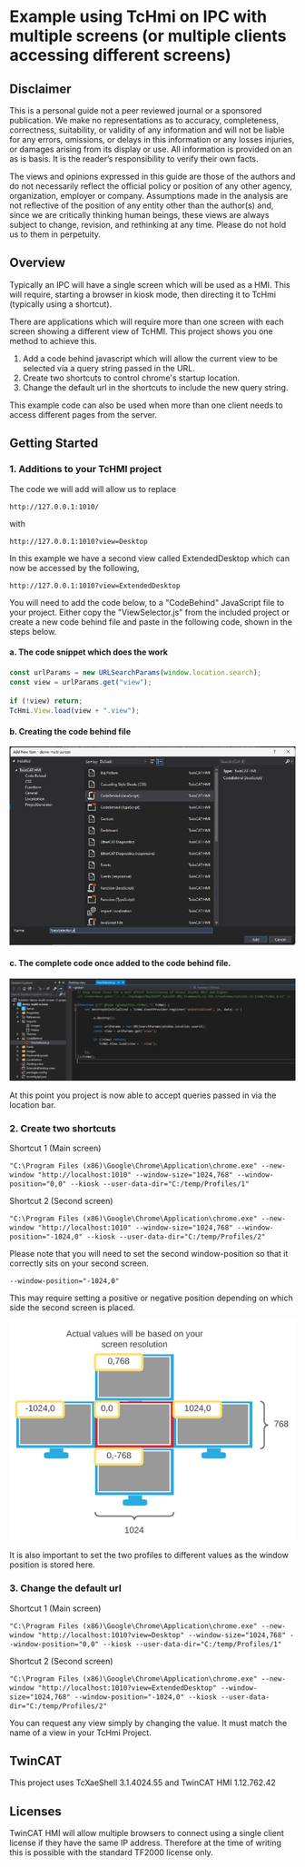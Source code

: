 # Example using TcHmi on IPC with multiple screens (or multiple clients accessing different screens)

## Disclaimer

This is a personal guide not a peer reviewed journal or a sponsored publication. We make
no representations as to accuracy, completeness, correctness, suitability, or validity of any
information and will not be liable for any errors, omissions, or delays in this information or any
losses injuries, or damages arising from its display or use. All information is provided on an as
is basis. It is the reader’s responsibility to verify their own facts.

The views and opinions expressed in this guide are those of the authors and do not
necessarily reflect the official policy or position of any other agency, organization, employer or
company. Assumptions made in the analysis are not reflective of the position of any entity
other than the author(s) and, since we are critically thinking human beings, these views are
always subject to change, revision, and rethinking at any time. Please do not hold us to them
in perpetuity.

## Overview

Typically an IPC will have a single screen which will be used as a HMI. This will require, starting a browser in kiosk mode, then directing it to TcHmi (typically using a shortcut).

There are applications which will require more than one screen with each screen showing a different view of TcHMI. This project shows you one method to achieve this.

1. Add a code behind javascript which will allow the current view to be selected via a query string passed in the URL.
2. Create two shortcuts to control chrome's startup location.
3. Change the default url in the shortcuts to include the new query string.

This example code can also be used when more than one client needs to access different pages from the server.

## Getting Started

### 1. Additions to your TcHMI project

The code we will add will allow us to replace

```
http://127.0.0.1:1010/
```

with

```
http://127.0.0.1:1010?view=Desktop
```

In this example we have a second view called ExtendedDesktop which can now be accessed by the following,

```
http://127.0.0.1:1010?view=ExtendedDesktop
```

You will need to add the code below, to a "CodeBehind" JavaScript file to your project. Either copy the "ViewSelector.js" from the included project or create a new code behind file and paste in the following code, shown in the steps below.

#### a. The code snippet which does the work

```javascript
const urlParams = new URLSearchParams(window.location.search);
const view = urlParams.get("view");

if (!view) return;
TcHmi.View.load(view + ".view");
```

#### b. Creating the code behind file

![screen layout](docs/png/codebehind.png)

#### c. The complete code once added to the code behind file.

![screen layout](docs/png/codebehind_code.png)

At this point you project is now able to accept queries passed in via the location bar.

### 2. Create two shortcuts

Shortcut 1 (Main screen)

```
"C:\Program Files (x86)\Google\Chrome\Application\chrome.exe" --new-window "http://localhost:1010" --window-size="1024,768" --window-position="0,0" --kiosk --user-data-dir="C:/temp/Profiles/1"
```

Shortcut 2 (Second screen)

```
"C:\Program Files (x86)\Google\Chrome\Application\chrome.exe" --new-window "http://localhost:1010" --window-size="1024,768" --window-position="-1024,0" --kiosk --user-data-dir="C:/temp/Profiles/2"
```

Please note that you will need to set the second window-position so that it correctly sits on your second screen.

```
--window-position="-1024,0"
```

This may require setting a positive or negative position depending on which side the second screen is placed.

![screen layout](docs/png/monitors.png)

It is also important to set the two profiles to different values as the window position is stored here.

### 3. Change the default url

Shortcut 1 (Main screen)

```
"C:\Program Files (x86)\Google\Chrome\Application\chrome.exe" --new-window "http://localhost:1010?view=Desktop" --window-size="1024,768" --window-position="0,0" --kiosk --user-data-dir="C:/temp/Profiles/1"
```

Shortcut 2 (Second screen)

```
"C:\Program Files (x86)\Google\Chrome\Application\chrome.exe" --new-window "http://localhost:1010?view=ExtendedDesktop" --window-size="1024,768" --window-position="-1024,0" --kiosk --user-data-dir="C:/temp/Profiles/2"
```

You can request any view simply by changing the value. It must match the name of a view in your TcHmi Project.

## TwinCAT

This project uses TcXaeShell 3.1.4024.55 and TwinCAT HMI 1.12.762.42

## Licenses

TwinCAT HMI will allow multiple browsers to connect using a single client license if they have the same IP address. Therefore at the time of writing this is possible with the standard TF2000 license only.
